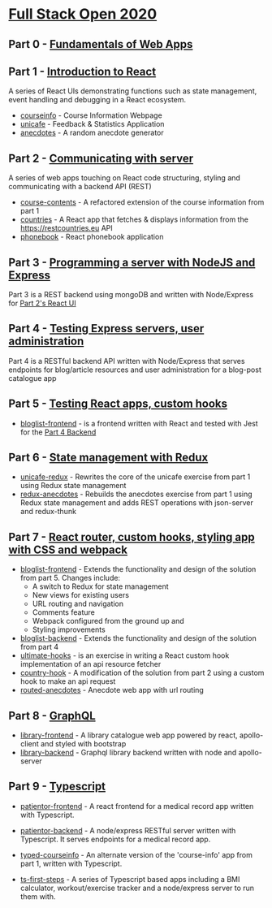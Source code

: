 # [Full Stack Open 2020](https://fullstackopen.com/en/)

## Part 0 - [Fundamentals of Web Apps](https://fullstackopen.com/en/part1/introduction_to_react)

## Part 1 - [Introduction to React](https://fullstackopen.com/en/part1)

A series of React UIs demonstrating functions such as state management, event handling and debugging in a React ecosystem.
- [courseinfo](https://github.com/soundwanders/fullstack-mooc/tree/main/part1/courseinfo) - Course Information Webpage
- [unicafe](https://github.com/soundwanders/fullstack-mooc/tree/main/part1/unicafe) - Feedback & Statistics Application
- [anecdotes](https://github.com/soundwanders/fullstack-mooc/tree/main/part1/anecdotes) - A random anecdote generator

## Part 2 - [Communicating with server](https://fullstackopen.com/en/part2)

A series of web apps touching on React code structuring, styling and communicating with a backend API (REST)

- [course-contents](https://github.com/soundwanders/fullstack-mooc/tree/main/part2/course-contents) - A refactored extension of the course information from part 1
- [countries](https://github.com/soundwanders/fullstack-mooc/tree/main/part2/countries) - A React app that fetches & displays information from the https://restcountries.eu API
- [phonebook](https://github.com/soundwanders/fullstack-mooc/tree/main/part2/phonebook) - React phonebook application

## Part 3 - [Programming a server with NodeJS and Express](https://fullstackopen.com/en/part3)

Part 3 is a REST backend using mongoDB and written with Node/Express for [Part 2's React UI](https://github.com/soundwanders/fullstack-mooc/tree/main/part2)

## Part 4 - [Testing Express servers, user administration](https://fullstackopen.com/en/part4)

Part 4 is a RESTful backend API written with Node/Express that serves endpoints for blog/article resources and user administration for a blog-post catalogue app

## Part 5 - [Testing React apps, custom hooks](https://fullstackopen.com/en/part5)

- [bloglist-frontend](https://github.com/soundwanders/fullstack-mooc/tree/main/part5/bloglist-frontend) - is a frontend written with React and tested with Jest for the [Part 4 Backend](https://github.com/soundwanders/fullstack-mooc/tree/main/part4/bloglist-backend)

## Part 6 - [State management with Redux](https://fullstackopen.com/en/part6)

- [unicafe-redux](https://github.com/soundwanders/fullstack-mooc/tree/main/part6/unicafe-redux) - Rewrites the core of the unicafe exercise from part 1 using Redux state management
- [redux-anecdotes](https://github.com/soundwanders/fullstack-mooc/tree/main/part6/redux-anecdotes) - Rebuilds the anecdotes exercise from part 1 using Redux state management and adds REST operations with json-server and redux-thunk

## Part 7 - [React router, custom hooks, styling app with CSS and webpack](https://fullstackopen.com/en/part7)

- [bloglist-frontend](https://github.com/soundwanders/fullstack-mooc/tree/main/part7/bloglist-frontend) - Extends the functionality and design of the solution from part 5.
  Changes include:
  - A switch to Redux for state management
  - New views for existing users
  - URL routing and navigation
  - Comments feature
  - Webpack configured from the ground up and
  - Styling improvements
- [bloglist-backend](https://github.com/soundwanders/fullstack-mooc/tree/main//part7/bloglist-backend) - Extends the functionality and design of the solution from part 4
- [ultimate-hooks](https://github.com/soundwanders/fullstack-mooc/tree/main/part7/ultimate-hooks) - is an exercise in writing a React custom hook implementation of an api resource fetcher
- [country-hook](https://github.com/soundwanders/fullstack-mooc/tree/main/part7/country-hook) - A modification of the solution from part 2 using a custom hook to make an api request
- [routed-anecdotes](https://github.com/soundwanders/fullstack-mooc/tree/main/part7/routed-anecdotes) - Anecdote web app with url routing

## Part 8 - [GraphQL](https://fullstackopen.com/en/part8)

- [library-frontend](https://github.com/soundwanders/fullstack-mooc/tree/main/part8/library-frontend) - A library catalogue web app powered by react, apollo-client and styled with bootstrap
- [library-backend](https://github.com/soundwanders/fullstack-mooc/tree/main/part8/library-backend) - Graphql library backend written with node and apollo-server

## Part 9 - [Typescript](https://fullstackopen.com/en/part9)

- [patientor-frontend](https://github.com/soundwanders/fullstack-mooc/tree/main/part9/patientor-frontend) - A react frontend for a medical record app written with Typescript.

- [patientor-backend](https://github.com/soundwanders/fullstack-mooc/tree/main/part9/patientor-backend) - A node/express RESTful server written with Typescript. It serves endpoints for a medical record app.

- [typed-courseinfo](https://github.com/soundwanders/fullstack-mooc/tree/main/part9/typed-courseinfo) - An alternate version of the 'course-info' app from part 1, written with Typescript.

- [ts-first-steps](https://github.com/soundwanders/fullstack-mooc/tree/main/part9/ts-first-steps) - A series of Typescript based apps including a BMI calculator, workout/exercise tracker and a node/express server to run them with.
